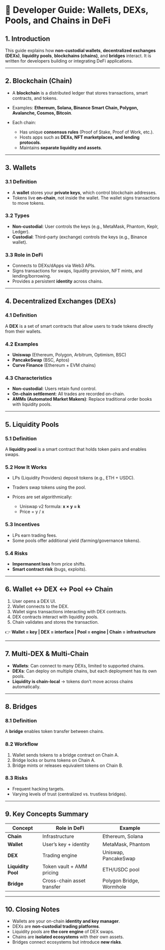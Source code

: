 # 📖 Developer Guide: Wallets, DEXs, Pools, and Chains in DeFi

## 1. Introduction

This guide explains how **non-custodial wallets**, **decentralized exchanges (DEXs)**, **liquidity pools**, **blockchains (chains)**, and **bridges** interact. It is written for developers building or integrating DeFi applications.

---

## 2. Blockchain (Chain)

* A **blockchain** is a distributed ledger that stores transactions, smart contracts, and tokens.
* Examples: **Ethereum, Solana, Binance Smart Chain, Polygon, Avalanche, Cosmos, Bitcoin**.
* Each chain:

  * Has unique **consensus rules** (Proof of Stake, Proof of Work, etc.).
  * Hosts apps such as **DEXs, NFT marketplaces, and lending protocols**.
  * Maintains **separate liquidity and assets**.

---

## 3. Wallets

### 3.1 Definition

* A **wallet** stores your **private keys**, which control blockchain addresses.
* Tokens live **on-chain**, not inside the wallet. The wallet signs transactions to move tokens.

### 3.2 Types

* **Non-custodial**: User controls the keys (e.g., MetaMask, Phantom, Keplr, Ledger).
* **Custodial**: Third-party (exchange) controls the keys (e.g., Binance wallet).

### 3.3 Role in DeFi

* Connects to DEXs/dApps via Web3 APIs.
* Signs transactions for swaps, liquidity provision, NFT mints, and lending/borrowing.
* Provides a persistent **identity** across chains.

---

## 4. Decentralized Exchanges (DEXs)

### 4.1 Definition

A **DEX** is a set of smart contracts that allow users to trade tokens directly from their wallets.

### 4.2 Examples

* **Uniswap** (Ethereum, Polygon, Arbitrum, Optimism, BSC)
* **PancakeSwap** (BSC, Aptos)
* **Curve Finance** (Ethereum + EVM chains)

### 4.3 Characteristics

* **Non-custodial**: Users retain fund control.
* **On-chain settlement**: All trades are recorded on-chain.
* **AMMs (Automated Market Makers)**: Replace traditional order books with liquidity pools.

---

## 5. Liquidity Pools

### 5.1 Definition

A **liquidity pool** is a smart contract that holds token pairs and enables swaps.

### 5.2 How It Works

* LPs (Liquidity Providers) deposit tokens (e.g., ETH + USDC).
* Traders swap tokens using the pool.
* Prices are set algorithmically:

  * Uniswap v2 formula: **x × y = k**
  * Price = y / x

### 5.3 Incentives

* LPs earn trading fees.
* Some pools offer additional yield (farming/governance tokens).

### 5.4 Risks

* **Impermanent loss** from price shifts.
* **Smart contract risk** (bugs, exploits).

---

## 6. Wallet ↔ DEX ↔ Pool ↔ Chain

1. User opens a DEX UI.
2. Wallet connects to the DEX.
3. Wallet signs transactions interacting with DEX contracts.
4. DEX contracts interact with liquidity pools.
5. Chain validates and stores the transaction.

👉 **Wallet = key | DEX = interface | Pool = engine | Chain = infrastructure**

---

## 7. Multi-DEX & Multi-Chain

* **Wallets**: Can connect to many DEXs, limited to supported chains.
* **DEXs**: Can deploy on multiple chains, but each deployment has its own pools.
* **Liquidity is chain-local** → tokens don’t move across chains automatically.

---

## 8. Bridges

### 8.1 Definition

A **bridge** enables token transfer between chains.

### 8.2 Workflow

1. Wallet sends tokens to a bridge contract on Chain A.
2. Bridge locks or burns tokens on Chain A.
3. Bridge mints or releases equivalent tokens on Chain B.

### 8.3 Risks

* Frequent hacking targets.
* Varying levels of trust (centralized vs. trustless bridges).

---

## 9. Key Concepts Summary

| Concept            | Role in DeFi               | Example                  |
| ------------------ | -------------------------- | ------------------------ |
| **Chain**          | Infrastructure             | Ethereum, Solana         |
| **Wallet**         | User’s key + identity      | MetaMask, Phantom        |
| **DEX**            | Trading engine             | Uniswap, PancakeSwap     |
| **Liquidity Pool** | Token vault + AMM pricing  | ETH/USDC pool            |
| **Bridge**         | Cross-chain asset transfer | Polygon Bridge, Wormhole |

---

## 10. Closing Notes

* Wallets are your on-chain **identity and key manager**.
* DEXs are **non-custodial trading platforms**.
* Liquidity pools are **the core engine** of DEX swaps.
* Chains are **isolated ecosystems** with their own assets.
* Bridges connect ecosystems but introduce **new risks**.

